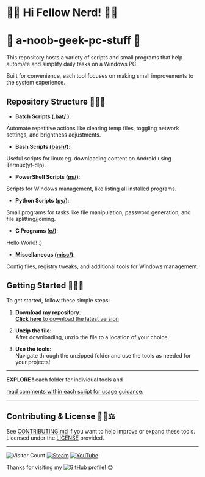 # 👨‍💻 Hi Fellow Nerd! 👨‍💻

# 🤖 a-noob-geek-pc-stuff 🤖 

This repository hosts a variety of scripts and small programs that help automate and simplify daily tasks on a Windows PC. 

Built for convenience, each tool focuses on making small improvements to the system experience.

## Repository Structure 📁🔧📂

- **Batch Scripts ([.bat/](https://github.com/rishabhkrmahato/a-noob-geek-pc-stuff/tree/main/.bat)
)**: 

Automate repetitive actions like clearing temp files, toggling network settings, and brightness adjustments.
- **Bash Scripts ([bash/](https://github.com/rishabhkrmahato/a-noob-geek-pc-stuff/tree/main/bash))**:

Useful scripts for linux eg. downloading content on Android using Termux(yt-dlp).
- **PowerShell Scripts ([ps/](https://github.com/rishabhkrmahato/a-noob-geek-pc-stuff/tree/main/ps))**:

Scripts for Windows management, like listing all installed programs.
- **Python Scripts ([py/](https://github.com/rishabhkrmahato/a-noob-geek-pc-stuff/tree/main/py))**:

Small programs for tasks like file manipulation, password generation, and file splitting/joining.
- **C Programs ([c/](https://github.com/rishabhkrmahato/a-noob-geek-pc-stuff/tree/main/c))**:

Hello World! :)
- **Miscellaneous ([misc/](https://github.com/rishabhkrmahato/a-noob-geek-pc-stuff/tree/main/misc))**:

Config files, registry tweaks, and additional tools for Windows management.

## Getting Started 🚀💡📘

To get started, follow these simple steps:

1. **Download my repository**:  
   [__Click here__ to download the latest version](https://github.com/rishabhkrmahato/a-noob-geek-pc-stuff/archive/refs/heads/main.zip)

2. **Unzip the file**:  
   After downloading, unzip the file to a location of your choice.

3. **Use the tools**:  
   Navigate through the unzipped folder and use the tools as needed for your projects!

***

__EXPLORE !__ each folder for individual tools and 

<ins>read comments within each script for usage guidance.</ins>

***

## Contributing & License 🤝📝⚖️

See [CONTRIBUTING.md](https://github.com/rishabhkrmahato/a-noob-geek-pc-stuff/blob/main/.github/CONTRIBUTING.md) if you want to help improve or expand these tools.  
Licensed under the [LICENSE](https://github.com/rishabhkrmahato/a-noob-geek-pc-stuff/blob/main/LICENSE) provided.

---

![Visitor Count](https://komarev.com/ghpvc/?username=rishabhkrmahato&style=flat-square) [![Steam](https://img.shields.io/badge/Steam-000000?style=flat&logo=steam&logoColor=white)](https://steamcommunity.com/id/rishabhkrm/)
[![YouTube](https://img.shields.io/badge/YouTube-FF0000?style=flat&logo=youtube&logoColor=white)](https://www.youtube.com/@rishabhkrm)

Thanks for visiting my [![GitHub](https://img.shields.io/badge/GitHub-181717?style=flat&logo=github&logoColor=white)](https://github.com/rishabhkrmahato) profile! 😊